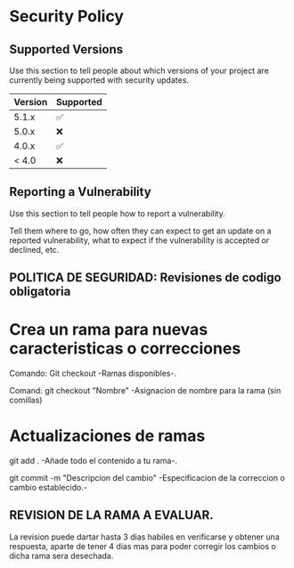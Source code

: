 # Security Policy

## Supported Versions

Use this section to tell people about which versions of your project are
currently being supported with security updates.

| Version | Supported          |
| ------- | ------------------ |
| 5.1.x   | :white_check_mark: |
| 5.0.x   | :x:                |
| 4.0.x   | :white_check_mark: |
| < 4.0   | :x:                |

## Reporting a Vulnerability

Use this section to tell people how to report a vulnerability.

Tell them where to go, how often they can expect to get an update on a
reported vulnerability, what to expect if the vulnerability is accepted or
declined, etc.
## POLITICA DE SEGURIDAD: Revisiones de codigo obligatoria

# Crea un rama para nuevas caracteristicas o correcciones

 Comando: Git checkout -Ramas disponibles-.
 
 Comand: git checkout "Nombre" -Asignacion de nombre para la rama (sin comillas)

# Actualizaciones de ramas
 git add . -Añade todo el contenido a tu rama-.
 
 git commit -m "Descripcion del cambio" -Especificacion de la correccion o cambio establecido.-

 
## REVISION DE LA RAMA A EVALUAR.

La revision puede dartar hasta 3 dias habiles en verificarse y obtener una respuesta, aparte de tener 4 dias mas para poder corregir los cambios o dicha rama sera desechada.
